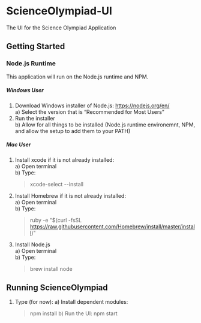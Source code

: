 # ScienceOlympiad-UI

The UI for the Science Olympiad Application


## Getting Started

### Node.js Runtime
This application will run on the Node.js runtime and NPM.

##### Windows User
1) Download Windows installer of Node.js: https://nodejs.org/en/ <br />
    a) Select the version that is “Recommended for Most Users” <br />
2) Run the installer <br />
    b) Allow for all things to be installed (Node.js runtime environemnt, NPM, and allow the setup to add them to your PATH)

##### Mac User
1) Install xcode if it is not already installed: <br />
    a) Open terminal <br />
    b) Type: <br />
    > xcode-select --install
2) Install Homebrew if it is not already installed: <br />
    a) Open terminal <br />
    b) Type: <br />
    > ruby -e "$(curl -fsSL 
    https://raw.githubusercontent.com/Homebrew/install/master/install)"
3) Install Node.js <br />
    a) Open terminal <br />
    b) Type: <br />
    > brew install node

## Running ScienceOlympiad
1) Type (for now):
    a) Install dependent modules:
    > npm install
    b) Run the UI:
    > npm start

